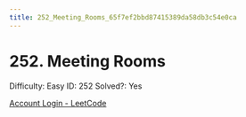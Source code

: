 ```yaml
---
title: 252_Meeting_Rooms_65f7ef2bbd87415389da58db3c54e0ca
---
```


# 252. Meeting Rooms

Difficulty: Easy
ID: 252
Solved?: Yes

[Account Login - LeetCode](https://leetcode.com/problems/meeting-rooms)